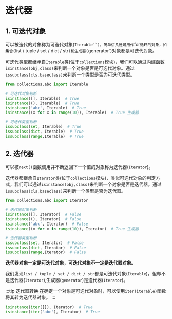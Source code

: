 # 迭代器

## 1. 可迭代对象
可以被迭代的对象称为可迭代对象(`Iterable``)。简单讲凡是可用作`for`循环的对象，如集合(`list / tuple / set / dict / str`)和生成器(`generator`)对象都是可迭代对象。

可迭代类型都继承自`Iterable`类(位于`collections`模块)，我们可以通过内建函数`isinstance(obj,class)`来判断一个对象是否是可迭代对象。通过`issubclass(cls,baseclass)`来判断一个类型是否为可迭代类型。

```py
from collections.abc import Iterable

# 可迭代对象判断
isinstance([], Iterable)  # True
isinstance((), Iterable)  # True
isinstance('abc', Iterable)  # True
isinstance((x for x in range(10)), Iterable)  # True 生成器

# 可迭代类型判断
issubclass(set, Iterable)  # True
issubclass(dict, Iterable)  # True
issubclass(range,Iterable)  # True
```

## 2. 迭代器
可以被`next()`函数调用并不断返回下一个值的对象称为迭代器(`Iterator`)。

迭代器都继承自`Iterator`类(位于`collections`模块)，类似可迭代对象的判定方式，我们可以通过`isinstance(obj,class)`来判断一个对象是否是迭代器。通过`issubclass(cls,baseclass)`来判断一个类型是否为迭代器。

```py
from collections.abc import Iterator

# 迭代器对象判断
isinstance([], Iterator)  # False
isinstance((), Iterator)  # False
isinstance('abc', Iterator)  # False
isinstance((x for x in range(10)), Iterator)  # True 生成器

# 迭代器类型判断
issubclass(set, Iterator)  # False
issubclass(dict, Iterator)  # False
issubclass(range,Iterator)  # False
```

**迭代器对象一定是可迭代对象，可迭代对象不一定是迭代器对象。**

我们发现`list / tuple / set / dict / str`都是可迭代对象(`Iterable`)，但却不是迭代器(`Iterator`),生成器(`generator`)是迭代器(`Iterator`)。

:::tip 迭代器转换
在确定一个对象是可迭代对象时，可以使用`iter(iterable)`函数将其转为迭代器对象。
:::

```py
isinstance(iter([]), Iterator)  # True
isinstance(iter('abc'), Iterator)  # True
```
